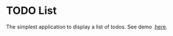 # TODO List
The simplest application to display a list of todos. See demo .[here](https://komuroe.github.io/todo-list/index.html).
